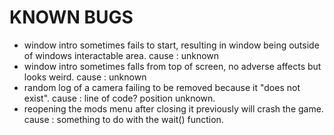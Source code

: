 # KNOWN BUGS

- window intro sometimes fails to start, resulting in window being outside of windows interactable area. cause : unknown
- window intro sometimes falls from top of screen, no adverse affects but looks weird. cause : unknown
- random log of a camera failing to be removed because it "does not exist". cause : line of code? position unknown.
- reopening the mods menu after closing it previously will crash the game. cause : something to do with the wait() function.
